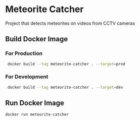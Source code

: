 # Meteorite Catcher
Project that detects meteorites on videos from CCTV cameras

## Build Docker Image

### For Production
```bash
 docker build --tag meteorite-catcher . --target=prod
```

### For Development
```bash
 docker build --tag meteorite-catcher . --target=dev
```

## Run Docker Image
```bash
docker run meteorite-catcher
```